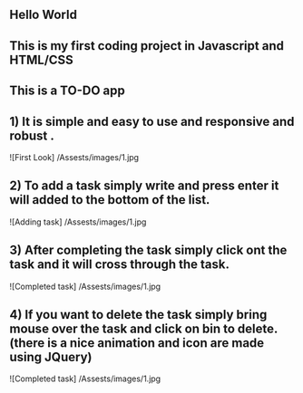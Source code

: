 ## Hello World
## This is my first coding project in Javascript and HTML/CSS 

## This is a TO-DO app 
## 1) It is simple and easy to use and responsive and robust .
![First Look] /Assests/images/1.jpg
## 2) To add a task simply write and press enter it will added to the bottom of the list.
![Adding task] /Assests/images/1.jpg
## 3) After completing the task simply click ont the task and it will cross through the task.
![Completed task] /Assests/images/1.jpg
## 4) If you want to delete the task simply bring mouse over the task and click on bin to delete. (there is a nice animation and icon are made using JQuery)
![Completed task] /Assests/images/1.jpg

